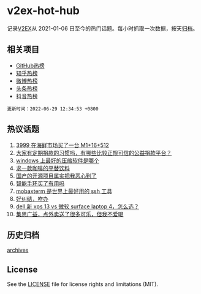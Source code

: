 # v2ex-hot-hub

 记录[V2EX](https://www.v2ex.com/)从 2021-01-06 日至今的热门话题。每小时抓取一次数据，按天[归档](archives)。
 
 ## 相关项目

- [GitHub热榜](https://github.com/lonnyzhang423/github-hot-hub)
- [知乎热榜](https://github.com/lonnyzhang423/zhihu-hot-hub)
- [微博热榜](https://github.com/lonnyzhang423/weibo-hot-hub)
- [头条热榜](https://github.com/lonnyzhang423/toutiao-hot-hub)
- [抖音热榜](https://github.com/lonnyzhang423/douyin-hot-hub)


 `更新时间：2022-06-29 12:34:53 +0800`

## 热议话题

1. [3999 在海鲜市场买了一台 M1+16+512](https://www.v2ex.com/t/862834)
1. [大家有定期捐款的习惯吗，有哪些比较正规可信的公益捐款平台？](https://www.v2ex.com/t/862785)
1. [windows 上最好的压缩软件是哪个](https://www.v2ex.com/t/862733)
1. [求一款咖啡的平替饮料](https://www.v2ex.com/t/862777)
1. [国产的开源项目属实把我恶心到了](https://www.v2ex.com/t/862868)
1. [智能手环买了有用吗](https://www.v2ex.com/t/862732)
1. [mobaxterm 是世界上最好用的 ssh 工具](https://www.v2ex.com/t/862704)
1. [好纠结，咋办](https://www.v2ex.com/t/862781)
1. [dell 新 xps 13 vs 微软 surface laptop 4，怎么选？](https://www.v2ex.com/t/862673)
1. [集思广益，点外卖送了很多可乐，但我不爱喝](https://www.v2ex.com/t/862723)

## 历史归档

[archives](archives)

## License

See the [LICENSE](LICENSE) file for license rights and limitations (MIT).
